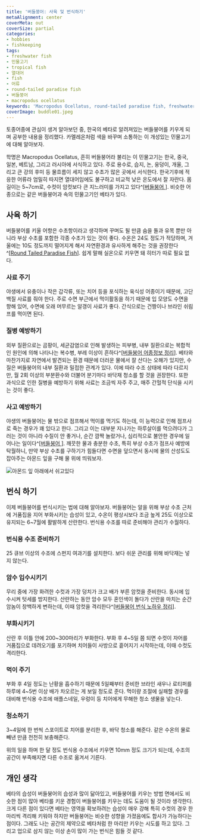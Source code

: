 ```yaml
---
title: '버들붕어: 사육 및 번식하기'
metaAlignment: center
coverMeta: out
coverSize: partial
categories:
- hobbies
- fishkeeping
tags:
- freshwater fish
- 민물고기
- tropical fish
- 열대어
- fish
- 어류
- round-tailed paradise fish
- 버들붕어
- macropodus ocellatus
keywords: 'Macropodus Ocellatus, round-tailed paradise fish, freshwater fish, tropical fish, fish, 담수어, 민물고기, 열대어, 물고기, 버들붕어'
coverImage: buddle01.jpeg
---
```

토종어종에 관심이 생겨 알아보던 중, 한국의 베타로 알려져있는 버들붕어를 키우게 되며 공부한 내용을 정리했다. 카멜레온처럼 색을 바꾸며 소통하는 이 개성있는 민물고기에 대해 알아보자. <!-- excerpt -->

학명은 Macropodus Ocellatus, 흔히 버들붕어라 불리는 이 민물고기는 한국, 중국, 일본, 베트남, 그리고 러시아에 서식하고 있다. 주로 용수로, 습지, 논, 웅덩이, 개울, 그리고 큰 강의 후미 등 물흐름이 세지 않고 수초가 많은 곳에서 서식한다. 한국기후에 적응한 어류라 엄밀히 따지면 열대어임에도 불구하고 비교적 낮은 온도에서 잘 자란다. 몸길이는 5~7cm로, 수컷이 암컷보다 큰 지느러미를 가지고 있다^[[버들붕어 ](https://terms.naver.com/entry.nhn?cid=40942&docId=1100550&categoryId=32581)]. 비슷한 어종으로는 같은 버들붕어과 속의 민물고기인 베타가 있다.

<!-- toc -->

## 사육 하기

버들붕어를 키울 어항은 수초항이라고 생각하며 꾸며도 될 만큼 숨을 돌과 유목 뿐만 아니라 부상 수초를 포함한 각종 수초가 있는 것이 좋다. 수온은 24도 정도가 적당하며, 겨울에는 10도 정도까지 떨어지게 해서 자연환경과 유사하게 해주는 것을 권장한다^[[Round Tailed Paradise Fish](http://www.tropical-fish-keeping.com/round-tailed-paradise-fish-macropodus-ocellatus.html)]. 쉽게 말해 실온으로 키우면 돼 히터가 따로 필요 없다.

### 사료 주기

야생에서 유충이나 작은 갑각류, 또는 치어 등을 포식하는 육식성 어종이기 때문에, 고단백질 사료를 줘야 한다. 주로 수면 부근에서 먹이활동을 하기 때문에 입 모양도 수면을 향해 있어, 수면에 오래 머무르는 알갱이 사료가 좋다. 간식으로는 건짱이나 브라인 쉬림프를 먹이면 된다.

### 질병 예방하기

외부 질환으로는 곰팡이, 세균감염으로 인해 발생하는 피부병, 내부 질환으로는 복합적인 원인에 의해 나타나는 복수병, 부레 이상이 흔하다^[[버들붕어 어종정보 정리](https://epician.tistory.com/151)]. 베타와 마찬가지로 자연에서 발견되는 환경 때문에 더러운 물에서 잘 산다는 오해가 있지만, 수질은 버들붕어의 내부 질환과 밀접한 관계가 있다. 이에 따라 수조 상태에 따라 다르지만, 월 2회 이상의 부분환수와 더불어 분기마다 바닥재 청소를 할 것을 권장한다. 또한 과식으로 인한 질병을 예방하기 위해 사료는 조금씩 자주 주고, 매주 간헐적 단식을 시키는 것이 좋다.

### 사고 예방하기

야생의 버들붕어는 물 밖으로 점프해서 먹이를 먹기도 하는데, 이 능력으로 인해 점프사로 죽는 경우가 꽤 있다고 한다. 그리고 이는 대부분 지나가는 하루살이를 먹으려다가 그러는 것이 아니라 수질이 안 좋거나, 순간 깜짝 놀랐거나, 심리적으로 불안한 경우에 일어나는 일이다^[[버들붕어 ](http://blog.naver.com/baengin/220353120286)]. 깨끗한 물과 충분한 수초, 특히 부상 수초가 점프사 예방에 탁월하니, 만약 부상 수초를 구하기가 힘들다면 수면을 덮으면서 동시에 물의 산성도도 잡아주는 아몬드 잎을 구해 물 위에 띄워보자.

![아몬드 잎 아래에서 쉬고있다](buddle02.jpeg)

## 번식 하기

이제 버들붕어를 번식시키는 법에 대해 알아보자. 버들붕어는 알을 위해 부상 수초 근처에 거품집을 지어 부화시키는 습성이 있고, 수온이 평상시보다 조금 높게 25도 이상으로 유지되는 6~7월에 활발하게 산란한다. 번식용 수조를 따로 준비해야 관리가 수월하다.

### 번식용 수조 준비하기

25 큐브 이상의 수조에 스펀지 여과기를 설치한다. 보다 쉬운 관리를 위해 바닥재는 넣지 않는다.

### 암수 입수시키기

무리 중에 가장 화려한 수컷과 가장 덩치가 크고 배가 부른 암컷을 준비한다. 동시에 입수시켜 텃세를 방지한다. 산란하는 동안 암수 모두 혼인색이 돌다가 산란을 마치는 순간 암놈이 창백하게 변하는데, 이때 암컷을 격리한다^[[버들붕어 번식 노하우 정리](https://epician.tistory.com/63)].

### 부화시키기

산란 후 이틀 안에 200~300마리가 부화한다. 부화 후 4~5일 쯤 되면 수컷이 자어를 거품집으로 데려오기를 포기하며 치어들이 사방으로 흩어지기 시작하는데, 이때 수컷도 격리한다.

### 먹이 주기

부화 후 4일 정도는 난황을 흡수하기 때문에 5일째부터 준비한 브라인 새우나 로티퍼를 하루에 4~5번 이상 배가 차오르는 게 보일 정도로 준다. 먹이량 조절에 실패할 경우를 대비해 번식용 수조에 애플스네일, 우렁이 등 치어에게 무해한 청소 생물을 넣는다.

### 청소하기

3~4일에 한 번씩 스포이트로 치어를 분리한 후, 바닥 청소를 해준다. 같은 수온의 물로 빼낸 만큼 천천히 보충해준다.

위의 일을 하며 한 달 정도 번식용 수조에서 키우면 10mm 정도 크기가 되는데, 수조의 공간이 부족해지면 다른 수조로 옮겨서 기른다.

## 개인 생각

베타의 습성이 버들붕어의 습성과 많이 닮아있고, 버들붕어를 키우는 방법 면에서도 비슷한 점이 많아 베타를 키운 경험이 버들붕어를 키우는 데도 도움이 될 것이라 생각한다. 크게 다른 점이 있다면 베타는 영역을 확보하려는 습성이 매우 강해 특히 수컷의 경우 한 마리씩 격리해 키워야 하지만 버들붕어는 비슷한 성향을 가졌음에도 합사가 가능하다는 점이다. 그래도 나는 공간의 제약으로 베타처럼 한 마리만 키우는 시도를 하고 있다. 그리고 업으로 삼지 않는 이상 손이 많이 가는 번식은 힘들 것 같다. 
